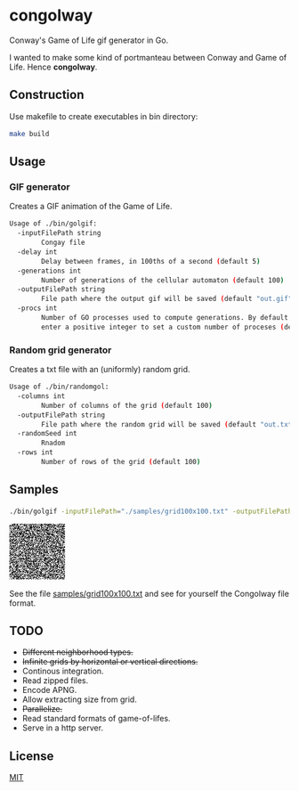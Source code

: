 # congolway
Conway's Game of Life gif generator in Go.

I wanted to make some kind of portmanteau between Conway and Game of Life.
Hence **congolway**.

## Construction
Use makefile to create executables in bin directory:

```sh
make build
```

## Usage

### GIF generator
Creates a GIF animation of the Game of Life.
```sh
Usage of ./bin/golgif:
  -inputFilePath string
        Congay file
  -delay int
        Delay between frames, in 100ths of a second (default 5)
  -generations int
        Number of generations of the cellular automaton (default 100)
  -outputFilePath string
        File path where the output gif will be saved (default "out.gif")
  -procs int
        Number of GO processes used to compute generations. By default is -1 (use as many as hardware CPUs),
        enter a positive integer to set a custom number of proceses (default -1)
```

### Random grid generator
Creates a txt file with an (uniformly) random grid.
```sh
Usage of ./bin/randomgol:
  -columns int
        Number of columns of the grid (default 100)
  -outputFilePath string
        File path where the random grid will be saved (default "out.txt")
  -randomSeed int
        Rnadom 
  -rows int
        Number of rows of the grid (default 100)
```


## Samples

```sh
./bin/golgif -inputFilePath="./samples/grid100x100.txt" -outputFilePath="./samples/grid100x100.gif"
```

![grid100x100 gif](samples/grid100x100.gif)

See the file [samples/grid100x100.txt](samples/grid100x100.txt) and see for yourself the Congolway file format.

## TODO
* ~~Different neighborhood types.~~
* ~~Infinite grids by horizontal or vertical directions.~~
* Continous integration.
* Read zipped files.
* Encode APNG.
* Allow extracting size from grid.
* ~~Parallelize.~~
* Read standard formats of game-of-lifes.
* Serve in a http server.

## License
[MIT](LICENSE)
